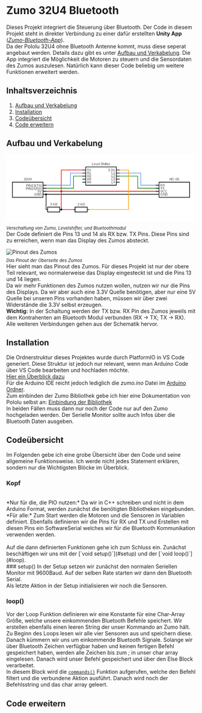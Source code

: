 # Zumo 32U4 Bluetooth

Dieses Projekt integriert die Steuerung über Bluetooth. Der Code in diesem Projekt steht in direkter Verbindung zu einer dafür erstellten **Unity App** ([*Zumo-Bluetooth-App*](https://github.com/dermrvn-code/zumo-bluetooth-app)).<br>
Da der Pololu 32U4 ohne Bluetooth Antenne kommt, muss diese seperat angebaut werden. Details dazu gibt es unter [Aufbau und Verkabelung](#aufbau-und-verkabelung).
Die App integriert die Möglichkeit die Motoren zu steuern und die Sensordaten des Zumos auszulesen.
Natürlich kann dieser Code beliebig um weitere Funktionen erweitert werden.

## Inhaltsverzeichnis
1. [Aufbau und Verkabelung](#aufbau-und-verkabelung)
2. [Installation](#installation)
4. [Codeübersicht](#codeübersicht)
5. [Code erweitern](#code-erweitern)

## Aufbau und Verkabelung
![Verkabelung](https://raw.githubusercontent.com/dermrvn-code/zumo-bluetooth/master/circuit.png)<br><sub>*Verschaltung von Zumo, Levelshifter, und Bluetoothmodul*</sub>
<br>
Der Code definiert die Pins 13 und 14 als RX bzw. TX Pins. Diese Pins sind zu erreichen, wenn man das Display des Zumos absteckt.

![Pinout des Zumos](https://a.pololu-files.com/picture/0J6286.1200.jpg?177f62fab7018b9ff5f2898d27f91d61)<br><sub>*Das Pinout der Oberseite des Zumos*</sub>
<br>
Hier sieht man das Pinout des Zumos. Für dieses Projekt ist nur der obere Teil relevant, wo normalerweise das Display eingesteckt ist und die Pins 13 und 14 liegen.
<br>
Da wir mehr Funktionen des Zumos nutzen wollen, nutzen wir nur die Pins des Displays. Da wir aber auch eine 3.3V Quelle benötigen, aber nur eine 5V Quelle bei unseren Pins vorhanden haben, müssen wir über zwei Widerstände die 3.3V selbst erzeugen.
<br>
**Wichtig:** In der Schaltung werden der TX bzw. RX Pin des Zumos jeweils mit dem Kontrahenten am Bluetooth Modul verbunden (RX -> TX; TX -> RX).
<br>
Alle weiteren Verbindungen gehen aus der Schematik hervor.

## Installation
Die Ordnerstruktur dieses Projektes wurde durch PlatformIO in VS Code generiert. Diese Struktur ist jedoch nur relevant, wenn man Arduino Code über VS Code bearbeiten und hochladen möchte.<br>
 [Hier ein Überblick dazu](https://devdrik.de/arduino-in-vs-code/)<br>
 Für die Arduino IDE reicht jedoch lediglich die *zumo.ino* Datei im [Arduino Ordner](/arduino).
 <br>
 Zum einbinden der Zumo Bibliothek gebe ich hier eine Dokumentation von Pololu selbst an: [Einbindung der Bibliothek](https://www.pololu.com/docs/0J63/all#5.2)
 <br>
 In beiden Fällen muss dann nur noch der Code nur auf den Zumo hochgeladen werden. Der Serielle Monitor sollte auch Infos über die Bluetooth Daten ausgeben.

## Codeübersicht
Im Folgenden gebe ich eine grobe Übersicht über den Code und seine allgemeine Funktionsweise. Ich werde nicht jedes Statement erklären, sondern nur die Wichtigsten Blöcke im Überblick.
### Kopf
<br>
*Nur für die, die PIO nutzen:* Da wir in C++ schreiben und nicht in dem Arduino Format, werden zunächst die benötigten Bibliotheken eingebunden.
<br>
*Für alle:* Zum Start werden die Motoren und die Sensoren in Variablen definiert. Ebenfalls definieren wir die Pins für RX und TX und Erstellen mit diesen Pins ein SoftwareSerial welches wir für die Bluetooth Kommunikation verwenden werden.
<br><br>
Auf die dann definierten Funktionen gehe ich zum Schluss ein. Zunächst beschäftigen wir uns mit der [`void setup()`](#setup) und der [`void loop()`](#loop).
<br>
### setup()
In der Setup setzen wir zunächst den normalen Seriellen Monitor mit 9600Baud. Auf der selben Rate starten wir dann den Bluetooth Serial.
<br>
Als letzte Aktion in der Setup initialisieren wir noch die Sensoren.

### loop()
Vor der Loop Funktion definieren wir eine Konstante für eine Char-Array Größe, welche unsere einkommenden Bluetooth Befehle speichert. Wir erstellen ebenfalls einen leeren String der unser Kommando an Zumo hält.
<br>
Zu Beginn des Loops lesen wir alle vier Sensoren aus und speichern diese.
<br>
Danach kümmern wir uns um einkommende Bluetooth Signale. Solange wir über Bluetooth Zeichen verfügbar haben und keinen fertigen Befehl gespeichert haben, werden alle Zeichen bis zum ; in unser char array eingelesen. Danach wird unser Befehl gespeichert und über den Else Block verarbeitet.
<br>
In diesem Block wird die [`commands()`](#commands()) Funktion aufgerufen, welche den Befehl filtert und die verbundene Aktion ausführt. Danach wird noch der Befehlsstring und das char array geleert.
<br>


## Code erweitern


